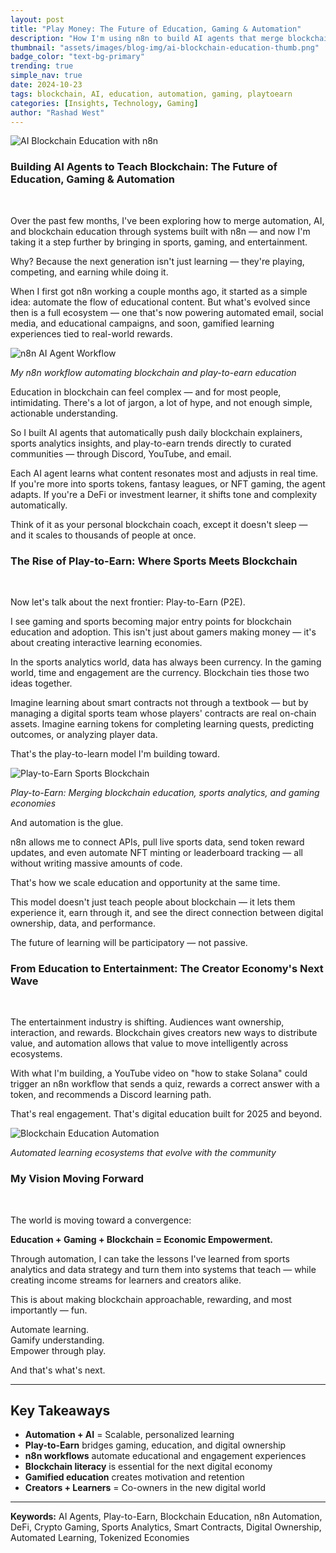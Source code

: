 ```yaml
---
layout: post
title: "Play Money: The Future of Education, Gaming & Automation"
description: "How I'm using n8n to build AI agents that merge blockchain education, play-to-earn gaming, and automation into a unified learning experience"
thumbnail: "assets/images/blog-img/ai-blockchain-education-thumb.png"
badge_color: "text-bg-primary"
trending: true
simple_nav: true
date: 2024-10-23
tags: blockchain, AI, education, automation, gaming, playtoearn
categories: [Insights, Technology, Gaming]
author: "Rashad West"
---
```


<div class="text-center my-4">
  <img src="/assets/images/blog-img/n8n-blockchain-education-header.png" alt="AI Blockchain Education with n8n" class="img-fluid rounded shadow-lg">
</div>

### Building AI Agents to Teach Blockchain: The Future of Education, Gaming & Automation
<br>

Over the past few months, I've been exploring how to merge automation, AI, and blockchain education through systems built with n8n — and now I'm taking it a step further by bringing in sports, gaming, and entertainment.
<br>

Why? Because the next generation isn't just learning — they're playing, competing, and earning while doing it.
<br>

When I first got n8n working a couple months ago, it started as a simple idea: automate the flow of educational content. But what's evolved since then is a full ecosystem — one that's now powering automated email, social media, and educational campaigns, and soon, gamified learning experiences tied to real-world rewards.
<br>

<div class="text-center my-4">
  <img src="/assets/images/blog-img/n8n-workflow-blockchain.png" alt="n8n AI Agent Workflow" class="img-fluid rounded shadow-sm">
  <p class="text-muted small mt-2"><em>My n8n workflow automating blockchain and play-to-earn education</em></p>
</div>

Education in blockchain can feel complex — and for most people, intimidating. There's a lot of jargon, a lot of hype, and not enough simple, actionable understanding.
<br>

So I built AI agents that automatically push daily blockchain explainers, sports analytics insights, and play-to-earn trends directly to curated communities — through Discord, YouTube, and email.
<br>

Each AI agent learns what content resonates most and adjusts in real time. If you're more into sports tokens, fantasy leagues, or NFT gaming, the agent adapts. If you're a DeFi or investment learner, it shifts tone and complexity automatically.
<br>

Think of it as your personal blockchain coach, except it doesn't sleep — and it scales to thousands of people at once.
<br>

### The Rise of Play-to-Earn: Where Sports Meets Blockchain
<br>

Now let's talk about the next frontier: Play-to-Earn (P2E).
<br>

I see gaming and sports becoming major entry points for blockchain education and adoption. This isn't just about gamers making money — it's about creating interactive learning economies.
<br>

In the sports analytics world, data has always been currency. In the gaming world, time and engagement are the currency. Blockchain ties those two ideas together.
<br>

Imagine learning about smart contracts not through a textbook — but by managing a digital sports team whose players' contracts are real on-chain assets. Imagine earning tokens for completing learning quests, predicting outcomes, or analyzing player data.
<br>

That's the play-to-learn model I'm building toward.
<br>

<div class="text-center my-4">
  <img src="/assets/images/blog-img/play-to-earn-sports.png" alt="Play-to-Earn Sports Blockchain" class="img-fluid rounded shadow-sm">
  <p class="text-muted small mt-2"><em>Play-to-Earn: Merging blockchain education, sports analytics, and gaming economies</em></p>
</div>

And automation is the glue.
<br>

n8n allows me to connect APIs, pull live sports data, send token reward updates, and even automate NFT minting or leaderboard tracking — all without writing massive amounts of code.
<br>

That's how we scale education and opportunity at the same time.
<br>

This model doesn't just teach people about blockchain — it lets them experience it, earn through it, and see the direct connection between digital ownership, data, and performance.
<br>

The future of learning will be participatory — not passive.
<br>

### From Education to Entertainment: The Creator Economy's Next Wave
<br>

The entertainment industry is shifting. Audiences want ownership, interaction, and rewards. Blockchain gives creators new ways to distribute value, and automation allows that value to move intelligently across ecosystems.
<br>

With what I'm building, a YouTube video on "how to stake Solana" could trigger an n8n workflow that sends a quiz, rewards a correct answer with a token, and recommends a Discord learning path.
<br>

That's real engagement. That's digital education built for 2025 and beyond.
<br>

<div class="text-center my-4">
  <img src="/assets/images/blog-img/crypto-celebration.png" alt="Blockchain Education Automation" class="img-fluid rounded shadow-sm">
  <p class="text-muted small mt-2"><em>Automated learning ecosystems that evolve with the community</em></p>
</div>

### My Vision Moving Forward
<br>

The world is moving toward a convergence:
<br>

**Education + Gaming + Blockchain = Economic Empowerment.**
<br>

Through automation, I can take the lessons I've learned from sports analytics and data strategy and turn them into systems that teach — while creating income streams for learners and creators alike.
<br>

This is about making blockchain approachable, rewarding, and most importantly — fun.
<br>

Automate learning.  
Gamify understanding.  
Empower through play.
<br>

And that's what's next.
<br>

---

## Key Takeaways

* **Automation + AI** = Scalable, personalized learning
* **Play-to-Earn** bridges gaming, education, and digital ownership
* **n8n workflows** automate educational and engagement experiences
* **Blockchain literacy** is essential for the next digital economy
* **Gamified education** creates motivation and retention
* **Creators + Learners** = Co-owners in the new digital world

---

**Keywords:** AI Agents, Play-to-Earn, Blockchain Education, n8n Automation, DeFi, Crypto Gaming, Sports Analytics, Smart Contracts, Digital Ownership, Automated Learning, Tokenized Economies

